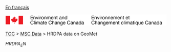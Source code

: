 [En français](geomet-hrdpa_fr.md)

![ECCC logo](../../img_eccc-logo.png)

[TOC](../../readme_en.md) > [MSC Data](../readme_en.md) > HRDPA data on GeoMet


$HRDPA_EN$
